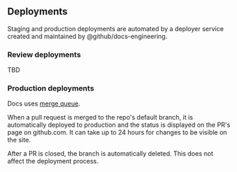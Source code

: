 ## Deployments

Staging and production deployments are automated by a deployer service created and maintained by @github/docs-engineering.

### Review deployments

TBD

### Production deployments

Docs uses [merge queue](https://docs.github.com/en/pull-requests/collaborating-with-pull-requests/incorporating-changes-from-a-pull-request/merging-a-pull-request-with-a-merge-queue). 

When a pull request is merged to the repo's default branch, it is automatically deployed to production and the status is displayed on the PR's page on github.com. It can take up to 24 hours for changes to be visible on the site.

After a PR is closed, the branch is automatically deleted. This does not affect the deployment process.
